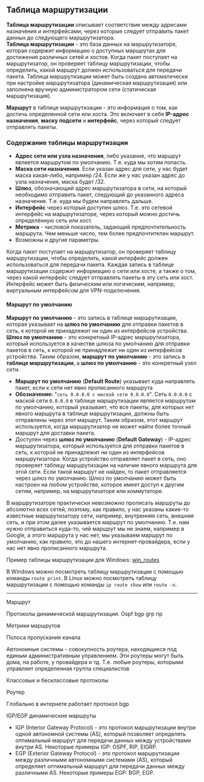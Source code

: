 ## Таблица маршрутизации
**Таблица маршрутизации** описывает соответствие между адресами назначения и интерфейсами, через которые следует отправить пакет данных до следующего маршрутизатора.  
**Таблица маршрутизации** - это база данных на маршрутизаторе, которая содержит информацию о доступных маршрутах для достижения различных сетей и хостов. Когда пакет поступает на маршрутизатор, он проверяет таблицу маршрутизации, чтобы определить, какой маршрут должен использоваться для передачи пакета. Таблица маршрутизации может быть создана автоматически при настройке маршрутизатора (динамическая маршрутизация) или заполнена вручную администратором сети (статическая маршрутизация).  
  
**Маршрут** в таблице маршрутизации - это информация о том, как достичь определенной сети или хоста. Это включает в себя **IP-адрес назначения**, **маску подсети** и **интерфейс**, через который следует отправлять пакеты.  
  
### Содержание таблицы маршрутизации
* **Адрес сети или узла назначения**, либо указание, что маршрут является маршрутом по умолчанию. Т.е. куда мы хотим попасть.
* **Маска сети назначения**. Если указан адрес для сети, у нас будет маска какая-либо, например /24. Если же у нас указан адрес до узла назначения, маска будет /32.
* **Шлюз**, обозначающий адрес маршрутизатора в сети, на который необходимо отправить пакет, следующий до указанного адреса назначения. Т.е. куда мы будем направлять дальше.
* **Интерфейс** через который доступен шлюз. Т.е. это сетевой интерфейс на маршрутизаторе, через который можно достичь определённую сеть или хост.
* **Метрика** - числовой показатель, задающий предпочтительность маршрута. Чем меньше число, тем более предпочтителен маршрут.
* Возможны и другие параметры.  
    
Когда пакет поступает на маршрутизатор, он проверяет таблицу маршрутизации, чтобы определить, какой интерфейс должен использоваться для передачи пакета. Каждая запись в таблице маршрутизации содержит информацию о сети или хосте, а также о том, через какой интерфейс следует отправлять пакеты в эту сеть или хост. Интерфейс может быть физическим или логическим, например, виртуальным интерфейсом для VPN-подключения.  
  
#### Маршрут по умолчанию  
**Маршрут по умолчанию** - это запись в таблице маршрутизации, которая указывает на **шлюз по умолчанию** для отправки пакетов в сеть, к которой не принадлежит ни один из интерфейсов устройства. **Шлюз по умолчанию** - это конкретный IP-адрес маршрутизатора, который используется в качестве шлюза по умолчанию для отправки пакетов в сеть, к которой не принадлежит ни один из интерфейсов устройства. Таким образом, **маршрут по умолчанию** - это запись в **таблице маршрутизации**, а **шлюз по умолчанию** - это конкретный узел сети.  
  
* **Маршрут по умолчанию** (**Default Route**) указывает куда направлять пакет, если к сети нет явно прописанного маршрута
* **Обозначение:** "```сеть 0.0.0.0 с маской сети 0.0.0.0```". Сеть ```0.0.0.0``` с маской сети ```0.0.0.0``` в таблице маршрутизации является маршрутом по умолчанию, который указывает, что все пакеты, для которых нет явного маршрута в таблице маршрутизации, должны быть отправлены через этот маршрут. Таким образом, этот маршрут используется, когда маршрутизатор не может найти более точный маршрут для доставки пакета.
* Доступен через **шлюз по умолчанию** (**Default Gateway**) - IP-адрес маршрутизатора, который используется для отправки пакетов в сеть, к которой не принадлежит ни один из интерфейсов маршрутизатора. Когда устройство отправляет пакет в сеть, оно проверяет таблицу маршрутизации на наличие явного маршрута для этой сети. Если такой маршрут не найден, то пакет отправляется через шлюз по умолчанию. Шлюз по умолчанию может быть настроен на любом устройстве, которое имеет доступ к другим сетям, например, на маршрутизаторе или коммутаторе.
  
В маршрутизаторе практически невозможно прописать маршруты до абсолютно всех сетей, поэтому, как правило, у нас указаны какие-то известные маршрутизатору сети, например, внутренняя сеть, внешняя сеть, и при этом далее указывается маршрут по умолчанию. Т.е. нам нужно отправиться куда-то, чей маршрут мы не знаем, например в Google, а этого маршрута у нас нет, мы указываем маршрут по умолчанию, как правило, это до нашего интернет-провайдера, если у нас нет явно прописанного маршрута.  
  
Пример таблицы маршрутизации для Windows:
[win_routes](images/win_routes.png)  
  
В Windows можно посмотреть таблицу маршрутизации с помощью команды ```route print```. 
В Linux можно посмотреть таблицу маршрутизации с помощью команды ```ip route show``` или ```route -n```.  
  


----------------------

Маршрут

Протоколы динамической маршрутизации. Ospf bgp grp rip

Метрики маршрутов

Полоса пропускания канала

Автономные системы - совокупность роутера, находящиеся под единым административным управлением. Эти роутеры могут быть дома, на работе, у провайдера и тд. Т.е. любые роутеры, которыми управляет определенная группа специалистов

Классовык и бесклассовые протоколы

Роутер

Глобально в интернете работает протокол bgp

IGP/EGP динамические маршруты
* IGP (Interior Gateway Protocol) - это протокол маршрутизации внутри одной автономной системы (AS), который позволяет определять оптимальный маршрут для передачи данных между устройствами внутри AS. Некоторые примеры IGP: OSPF, RIP, EIGRP.
* EGP (Exterior Gateway Protocol) - это протокол маршрутизации между различными автономными системами (AS), который определяет оптимальный маршрут для передачи данных между различными AS. Некоторые примеры EGP: BGP, EGP.
